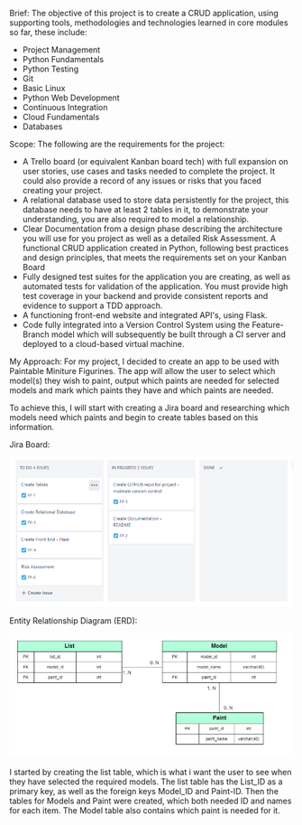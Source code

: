 Brief:
The objective of this project is to create a CRUD application, using supporting tools, methodologies and technologies 
learned in core modules so far, these include:
- Project Management
- Python Fundamentals
- Python Testing
- Git
- Basic Linux
- Python Web Development
- Continuous Integration
- Cloud Fundamentals
- Databases

Scope:
The following are the requirements for the project:
 - A Trello board (or equivalent Kanban board tech) with full expansion
on user stories, use cases and tasks needed to complete the project.
It could also provide a record of any issues or risks that you faced
creating your project.
 - A relational database used to store data persistently for the
project, this database needs to have at least 2 tables in it, to
demonstrate your understanding, you are also required to model a
relationship.
 - Clear Documentation from a design phase describing the architecture
you will use for you project as well as a detailed Risk Assessment.
A functional CRUD application created in Python, following best
practices and design principles, that meets the requirements set on
your Kanban Board
 - Fully designed test suites for the application you are creating, as
well as automated tests for validation of the application. You must
provide high test coverage in your backend and provide consistent
reports and evidence to support a TDD approach.
 - A functioning front-end website and integrated API's, using Flask.
 - Code fully integrated into a Version Control System using the
Feature-Branch model which will subsequently be built through a CI
server and deployed to a cloud-based virtual machine.

My Approach:
For my project, I decided to create an app to be used with Paintable Miniture Figurines. The app will allow the user to select
which model(s) they wish to paint, output which paints are needed for selected models and mark which paints they have and which
paints are needed.

To achieve this, I will start with creating a Jira board and researching which models need which paints and begin to create tables based on this information.

Jira Board:






![initial Jira](https://github.com/TSamson-QA/Fundamental_Project/blob/main/jira_1PNG.PNG)


Entity Relationship Diagram (ERD):






![table design](https://github.com/TSamson-QA/Fundamental_Project/blob/main/ERD.PNG)

I started by creating the list table, which is what i want the user to see when they have selected the required models. The list table has the List_ID as a primary key, as well as the foreign keys Model_ID and Paint-ID. Then the tables for Models and Paint were created, which both needed ID and names for each item. The Model table also contains which paint is needed for it.


